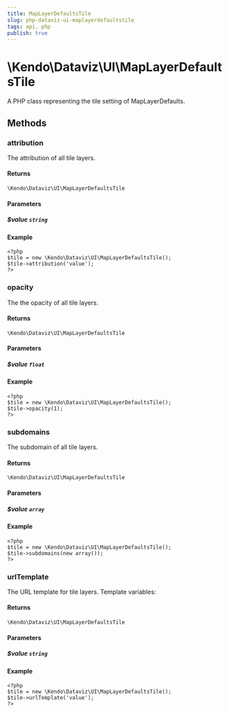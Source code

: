 ```yaml
---
title: MapLayerDefaultsTile
slug: php-dataviz-ui-maplayerdefaultstile
tags: api, php
publish: true
---
```


# \Kendo\Dataviz\UI\MapLayerDefaultsTile

A PHP class representing the tile setting of MapLayerDefaults.


## Methods

### attribution
The attribution of all tile layers.

#### Returns
`\Kendo\Dataviz\UI\MapLayerDefaultsTile`

#### Parameters

##### $value `string`



#### Example 
    <?php
    $tile = new \Kendo\Dataviz\UI\MapLayerDefaultsTile();
    $tile->attribution('value');
    ?>

### opacity
The the opacity of all tile layers.

#### Returns
`\Kendo\Dataviz\UI\MapLayerDefaultsTile`

#### Parameters

##### $value `float`



#### Example 
    <?php
    $tile = new \Kendo\Dataviz\UI\MapLayerDefaultsTile();
    $tile->opacity(1);
    ?>

### subdomains
The subdomain of all tile layers.

#### Returns
`\Kendo\Dataviz\UI\MapLayerDefaultsTile`

#### Parameters

##### $value `array`



#### Example 
    <?php
    $tile = new \Kendo\Dataviz\UI\MapLayerDefaultsTile();
    $tile->subdomains(new array());
    ?>

### urlTemplate
The URL template for tile layers. Template variables:

#### Returns
`\Kendo\Dataviz\UI\MapLayerDefaultsTile`

#### Parameters

##### $value `string`



#### Example 
    <?php
    $tile = new \Kendo\Dataviz\UI\MapLayerDefaultsTile();
    $tile->urlTemplate('value');
    ?>

